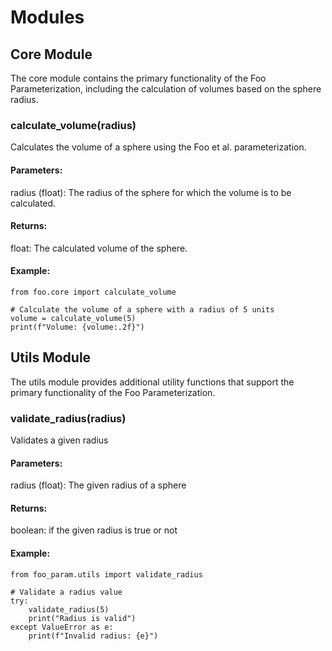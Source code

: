# Modules

## Core Module
The core module contains the primary functionality of the Foo Parameterization, including the calculation of volumes based on the sphere radius.

### calculate_volume(radius)
Calculates the volume of a sphere using the Foo et al. parameterization.

#### Parameters:
radius (float): The radius of the sphere for which the volume is to be calculated.

#### Returns:
float: The calculated volume of the sphere.

#### Example:
```
from foo.core import calculate_volume

# Calculate the volume of a sphere with a radius of 5 units
volume = calculate_volume(5)
print(f"Volume: {volume:.2f}")
```

## Utils Module
The utils module provides additional utility functions that support the primary functionality of the Foo Parameterization.

### validate_radius(radius)
Validates a given radius

#### Parameters:
radius (float): The given radius of a sphere

#### Returns:
boolean: if the given radius is true or not

#### Example: 
```
from foo_param.utils import validate_radius

# Validate a radius value
try:
    validate_radius(5)
    print("Radius is valid")
except ValueError as e:
    print(f"Invalid radius: {e}")
```